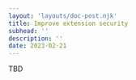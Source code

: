```yaml
---
layout: 'layouts/doc-post.njk'
title: Improve extension security
subhead: ''
description: ''
date: 2023-02-21
---
```


TBD